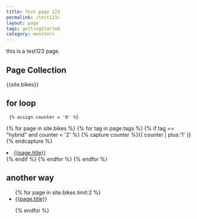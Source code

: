 ```yaml
---
title: Test page 123
permalink: /test123/
layout: page
tags: gettingStarted
category: monsters
---
```


this is a test123 page. 

## Page Collection

{{site.bikes}}

## for loop

     {% assign counter = '0' %}
{% for page in site.bikes %}
{% for tag in page.tags %}
{% if tag == "hybrid" and counter < '2' %}
{% capture counter %}{{ counter | plus:'1' }}{% endcapture %}
<li><a href="{{ page.permalink | prepend: site.baseurl }}">{{page.title}}</a></li>
  {% endif %}
                {% endfor %}
                {% endfor %} 

## another way
<ul>
                {% for page in site.bikes limit:2 %}
      <li><a href="{{ page.permalink | prepend: site.baseurl }}">{{page.title}}</a></li>

{% endfor %}
</ul>